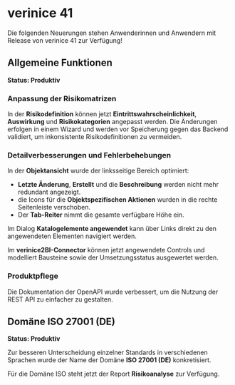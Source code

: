 <!-- © 2025 The Project Contributors - see AUTHORS.txt -->
# verinice 41

Die folgenden Neuerungen stehen Anwenderinnen und Anwendern mit Release von verinice 41 zur Verfügung!

## Allgemeine Funktionen

**Status: Produktiv**

### Anpassung der Risikomatrizen

In der **Risikodefinition** können jetzt **Eintrittswahrscheinlichkeit**, **Auswirkung** und **Risikokategorien** angepasst werden. Die Änderungen erfolgen in einem Wizard und werden vor Speicherung gegen das Backend validiert, um inkonsistente Risikodefinitionen zu vermeiden.

### Detailverbesserungen und Fehlerbehebungen

In der **Objektansicht** wurde der linksseitige Bereich optimiert:
- **Letzte Änderung**, **Erstellt** und die **Beschreibung** werden nicht mehr redundant angezeigt.
- die Icons für die **Objektspezifischen Aktionen** wurden in die rechte Seitenleiste verschoben.
- Der **Tab-Reiter** nimmt die gesamte verfügbare Höhe ein.

Im Dialog **Katalogelemente angewendet** kann über Links direkt zu den angewendeten Elementen navigiert werden.

Im **verinice2BI-Connector** können jetzt angewendete Controls und modelliert Bausteine sowie der Umsetzungsstatus ausgewertet werden.

### Produktpflege

Die Dokumentation der OpenAPI wurde verbessert, um die Nutzung der REST API zu einfacher zu gestalten.

## Domäne ISO 27001 (DE)

**Status: Produktiv**

Zur besseren Unterscheidung einzelner Standards in verschiedenen Sprachen wurde der Name der Domäne **ISO 27001 (DE)** konkretisiert.

Für die Domäne ISO steht jetzt der Report **Risikoanalyse** zur Verfügung.
